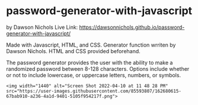 # password-generator-with-javascript
by Dawson Nichols
Live Link: https://dawsonnichols.github.io/password-generator-with-javascript/

Made with Javascript, HTML, and CSS.
    Generator function wrriten by Dawson Nichols.
    HTML and CSS provided beforehand. 

The password generator provides the user with the ability to make a randomized password between 8-128 characters.
    Options include whether or not to include lowercase, or uppercase letters, numbers, or symbols.


    <img width="1440" alt="Screen Shot 2022-04-10 at 11 48 28 PM" src="https://user-images.githubusercontent.com/85593807/162680615-67bab910-a236-4a1d-9401-5105f954217f.png">